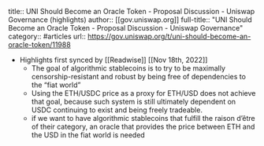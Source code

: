 title:: UNI Should Become an Oracle Token - Proposal Discussion - Uniswap Governance (highlights)
author:: [[gov.uniswap.org]]
full-title:: "UNI Should Become an Oracle Token - Proposal Discussion - Uniswap Governance"
category:: #articles
url:: https://gov.uniswap.org/t/uni-should-become-an-oracle-token/11988

- Highlights first synced by [[Readwise]] [[Nov 18th, 2022]]
	- The goal of algorithmic stablecoins is to try to be maximally censorship-resistant and robust by being free of dependencies to the “fiat world”
	- Using the ETH/USDC price as a proxy for ETH/USD does not achieve that goal, because such system is still ultimately dependent on USDC continuing to exist and being freely tradeable.
	- if we want to have algorithmic stablecoins that fulfill the raison d’être of their category, an oracle that provides the price between ETH and the USD in the fiat world is needed